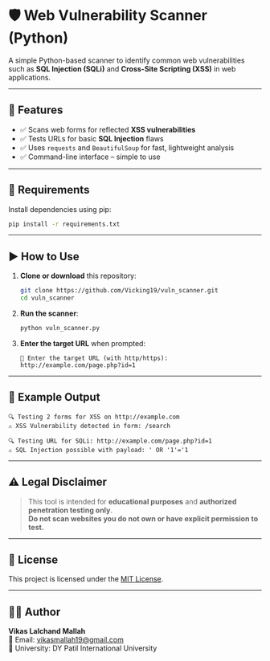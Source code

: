 # 🛡️ Web Vulnerability Scanner (Python)

A simple Python-based scanner to identify common web vulnerabilities such as **SQL Injection (SQLi)** and **Cross-Site Scripting (XSS)** in web applications.

---

## 🚀 Features

- ✅ Scans web forms for reflected **XSS vulnerabilities**
- ✅ Tests URLs for basic **SQL Injection** flaws
- ✅ Uses `requests` and `BeautifulSoup` for fast, lightweight analysis
- ✅ Command-line interface – simple to use

---

## 🧰 Requirements

Install dependencies using pip:

```bash
pip install -r requirements.txt
```

---

## ▶️ How to Use

1. **Clone or download** this repository:
   ```bash
   git clone https://github.com/Vicking19/vuln_scanner.git
   cd vuln_scanner
   ```

2. **Run the scanner**:
   ```bash
   python vuln_scanner.py
   ```

3. **Enter the target URL** when prompted:
   ```
   🔗 Enter the target URL (with http/https): http://example.com/page.php?id=1
   ```

---

## 📂 Example Output

```
🔍 Testing 2 forms for XSS on http://example.com
⚠️ XSS Vulnerability detected in form: /search

🔍 Testing URL for SQLi: http://example.com/page.php?id=1
⚠️ SQL Injection possible with payload: ' OR '1'='1
```

---

## ⚠️ Legal Disclaimer

> This tool is intended for **educational purposes** and **authorized penetration testing only**.  
> **Do not scan websites you do not own or have explicit permission to test.**

---

## 📝 License

This project is licensed under the [MIT License](LICENSE).

---

## 👨‍💻 Author

**Vikas Lalchand Mallah**  
📧 Email: vikasmallah19@gmail.com  
🏫 University: DY Patil International University